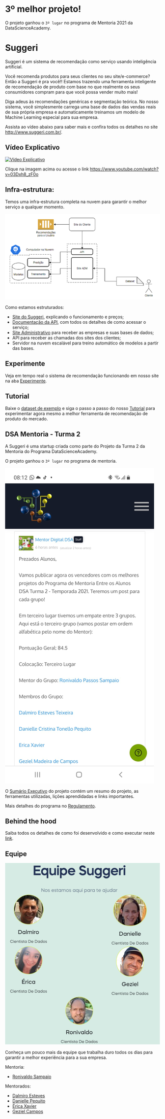 # 3º melhor projeto!

O projeto ganhou o `3º lugar` no programa de Mentoria 2021 da DataScienceAcademy.

# Suggeri

Suggeri é um sistema de recomendação como serviço usando inteligência artificial.

Você recomenda produtos para seus clientes no seu site/e-commerce? Então a Suggeri é pra você!! Estamos trazendo uma ferramenta inteligente de recomendação de produto com base no que realmente os seus consumidores compram para que você possa vender muito mais!

Diga adeus às recomendações genéricas e segmentação teórica. No nosso sistema, você simplesmente carrega uma base de dados das vendas reais de sua própria empresa e automaticamente treinamos um modelo de Machine Learning especial para sua empresa.

Assista ao vídeo abaixo para saber mais e confira todos os detalhes no site http://www.suggeri.com.br/.


## Vídeo Explicativo

[![Vídeo Explicativo](https://img.youtube.com/vi/03Dxh8_zF0o/0.jpg)](https://www.youtube.com/watch?v=03Dxh8_zF0o)

Clique na imagem acima ou acesse o link https://www.youtube.com/watch?v=03Dxh8_zF0o


## Infra-estrutura:

Temos uma infra-estrutura completa na nuvem para garantir o melhor serviço a qualquer momento.

![Diagrama da Infra-estrutura](./images/diagrama_solucao.png)

Como estamos estruturados:
- [Site do Suggeri](http://www.suggeri.com.br/), explicando o funcionamento e preços;
- [Documentação da API](http://www.suggeri.com.br/api.html), com todos os detalhes de como acessar o serviço;
- [Site Administrativo](https://suggeri.anvil.app/) para receber as empresas e suas bases de dados;
- API para receber as chamadas dos sites dos clientes;
- Servidor na nuvem escalável para treino automático de modelos a partir das bases.


## Experimente

Veja em tempo real o sistema de recomendação funcionando em nosso site na aba [Experimente](http://www.suggeri.com.br/#m-experimente).


## Tutorial

Baixe o [dataset de exemplo](./data/dataset_test.csv) e siga o passo a passo do nosso [Tutorial](http://www.suggeri.com.br/tutorial.html) para experimentar agora mesmo a melhor ferramenta de recomendação de produto do mercado.


## DSA Mentoria - Turma 2

A Suggeri é uma startup criada como parte do Projeto da Turma 2 da Mentoria do Programa DataScienceAcademy.

O projeto ganhou o `3º lugar` no programa de mentoria.

![3rd lugar no programa de mentoria](./images/dsa_mentoria_3rd.jpeg)

O [Sumário Executivo](./desenvolvimento/sumario_executivo.md) do projeto contém um resumo do projeto, as ferramentas utilizadas, lições aprendidadas e links importantes.

Mais detalhes do programa no [Regulamento](https://blog.dsacademy.com.br/programa-de-mentoria-entre-os-alunos-dsa-temporada-2021/).


## Behind the hood

Saiba todos os detalhes de como foi desenvolvido e como executar neste [link](./desenvolvimento).


## Equipe

![](./images/team.png)

Conheça um pouco mais da equipe que trabalha duro todos os dias para garantir a melhor experiência para a sua empresa.

Mentoria:
 - [Ronivaldo Sampaio](https://github.com/ronivaldo/)

Mentorados:
- [Dalmiro Esteves](https://github.com/dalmiroe)
- [Danielle Pequito](https://github.com/danipequito)
- [Érica Xavier](https://github.com/ericaxv)
- [Geziel Campos](https://github.com/gezielmc)

